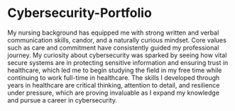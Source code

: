 # Cybersecurity-Portfolio
My nursing background has equipped me with strong written and verbal communication skills, candor, and a naturally curious mindset. Core values such as care and commitment have consistently guided my professional journey. My curiosity about cybersecurity was sparked by seeing how vital secure systems are in protecting sensitive information and ensuring trust in healthcare, which led me to begin studying the field in my free time while continuing to work full-time in healthcare. The skills I developed through years in healthcare are critical thinking, attention to detail, and resilience under pressure, which are proving invaluable as I expand my knowledge and pursue a career in cybersecurity.
